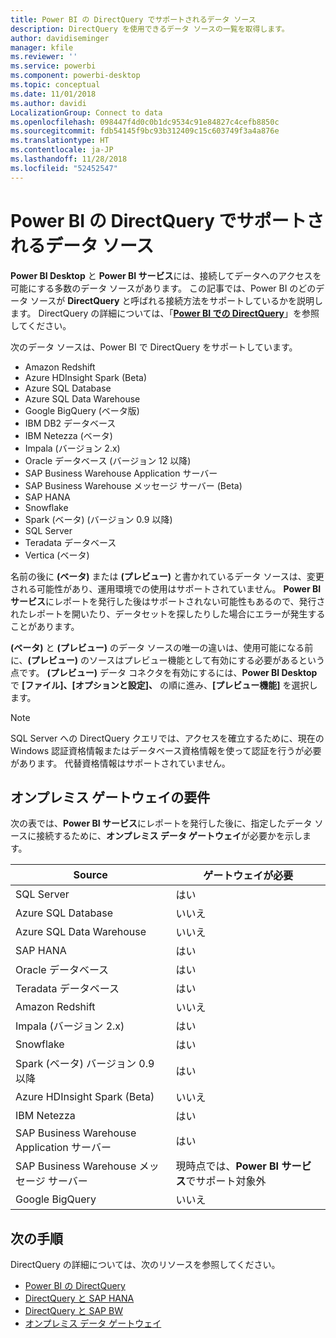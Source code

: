 ```yaml
---
title: Power BI の DirectQuery でサポートされるデータ ソース
description: DirectQuery を使用できるデータ ソースの一覧を取得します。
author: davidiseminger
manager: kfile
ms.reviewer: ''
ms.service: powerbi
ms.component: powerbi-desktop
ms.topic: conceptual
ms.date: 11/01/2018
ms.author: davidi
LocalizationGroup: Connect to data
ms.openlocfilehash: 098447f4d0c0b1dc9534c91e84827c4cefb8850c
ms.sourcegitcommit: fdb54145f9bc93b312409c15c603749f3a4a876e
ms.translationtype: HT
ms.contentlocale: ja-JP
ms.lasthandoff: 11/28/2018
ms.locfileid: "52452547"
---
```

# <a name="data-sources-supported-by-directquery-in-power-bi"></a>Power BI の DirectQuery でサポートされるデータ ソース
**Power BI Desktop** と **Power BI サービス**には、接続してデータへのアクセスを可能にする多数のデータ ソースがあります。 この記事では、Power BI のどのデータ ソースが **DirectQuery** と呼ばれる接続方法をサポートしているかを説明します。 DirectQuery の詳細については、「[**Power BI での DirectQuery**](desktop-directquery-about.md)」を参照してください。

次のデータ ソースは、Power BI で DirectQuery をサポートしています。

* Amazon Redshift
* Azure HDInsight Spark (Beta)
* Azure SQL Database
* Azure SQL Data Warehouse
* Google BigQuery (ベータ版)
* IBM DB2 データベース
* IBM Netezza (ベータ)
* Impala (バージョン 2.x)
* Oracle データベース (バージョン 12 以降)
* SAP Business Warehouse Application サーバー
* SAP Business Warehouse メッセージ サーバー (Beta)
* SAP HANA
* Snowflake
* Spark (ベータ) (バージョン 0.9 以降)
* SQL Server
* Teradata データベース
* Vertica (ベータ)

名前の後に **(ベータ)** または **(プレビュー)** と書かれているデータ ソースは、変更される可能性があり、運用環境での使用はサポートされていません。 **Power BI サービス**にレポートを発行した後はサポートされない可能性もあるので、発行されたレポートを開いたり、データセットを探したりした場合にエラーが発生することがあります。

**(ベータ)** と **(プレビュー)** のデータ ソースの唯一の違いは、使用可能になる前に、**(プレビュー)** のソースはプレビュー機能として有効にする必要があるという点です。 **(プレビュー)** データ コネクタを有効にするには、**Power BI Desktop** で **[ファイル]、[オプションと設定]、** の順に進み、**[プレビュー機能]** を選択します。

> [!NOTE]
> SQL Server への DirectQuery クエリでは、アクセスを確立するために、現在の Windows 認証資格情報またはデータベース資格情報を使って認証を行うが必要があります。 代替資格情報はサポートされていません。
>

## <a name="on-premises-gateway-requirements"></a>オンプレミス ゲートウェイの要件
次の表では、**Power BI サービス**にレポートを発行した後に、指定したデータ ソースに接続するために、**オンプレミス データ ゲートウェイ**が必要かを示します。

| Source | ゲートウェイが必要 |
| --- | --- |
| SQL Server |はい |
| Azure SQL Database |いいえ |
| Azure SQL Data Warehouse |いいえ |
| SAP HANA |はい |
| Oracle データベース |はい |
| Teradata データベース |はい |
| Amazon Redshift |いいえ |
| Impala (バージョン 2.x) |はい |
| Snowflake |はい |
| Spark (ベータ) バージョン 0.9 以降 |はい |
| Azure HDInsight Spark (Beta) |いいえ |
| IBM Netezza |はい |
| SAP Business Warehouse Application サーバー |はい |
| SAP Business Warehouse メッセージ サーバー |現時点では、**Power BI サービス**でサポート対象外 |
| Google BigQuery |いいえ |


## <a name="next-steps"></a>次の手順
DirectQuery の詳細については、次のリソースを参照してください。

* [Power BI の DirectQuery](desktop-directquery-about.md)
* [DirectQuery と SAP HANA](desktop-directquery-sap-hana.md)
* [DirectQuery と SAP BW](desktop-directquery-sap-bw.md)
* [オンプレミス データ ゲートウェイ](service-gateway-onprem.md)

